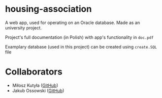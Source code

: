 # housing-association
A web app, used for operating on an Oracle database. Made as an university project.

Project's full documentation (in Polish) with app's functionality in ```doc.pdf```

Examplary database (used in this project) can be created using ``create.SQL`` file

# Collaborators
- Miłosz Kutyła ([GitHub](https://github.com/mkutyla/))
- Jakub Ossowski ([GitHub](https://github.com/bilevcik/))
